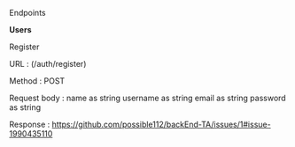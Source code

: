 Endpoints

**Users**

  Register 
  
  URL : (/auth/register)

  Method : POST

  Request body : 
  name as string
  username as string
  email as string
  password as string

  Response : https://github.com/possible112/backEnd-TA/issues/1#issue-1990435110
